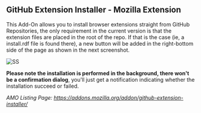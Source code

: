 GitHub Extension Installer - Mozilla Extension
---------------

This Add-On allows you to install browser extensions straight from GitHub Repositories, the only requirement in the current version is that the extension files are placed in the root of the repo. If that is the case (ie, a install.rdf file is found there), a new button will be added in the right-bottom side of the page as shown in the next screenshot.

![SS](https://addons.cdn.mozilla.net/img/uploads/previews/full/113/113974.png?modified=1380155370)

**Please note the installation is performed in the background, there won't be a confirmation dialog**, you'll just get a notification indicating whether the installation succeed or failed.

_AMO Listing Page: <https://addons.mozilla.org/addon/github-extension-installer/>_
